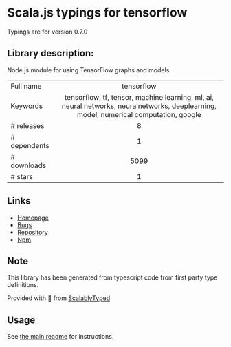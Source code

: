 
# Scala.js typings for tensorflow

Typings are for version 0.7.0

## Library description:
Node.js module for using TensorFlow graphs and models

|                    |                 |
| ------------------ | :-------------: |
| Full name          | tensorflow |
| Keywords           | tensorflow, tf, tensor, machine learning, ml, ai, neural networks, neuralnetworks, deeplearning, model, numerical computation, google |
| # releases         | 8 |
| # dependents       | 1 |
| # downloads        | 5099 |
| # stars            | 1 |

## Links
- [Homepage](https://github.com/nikhilk/node-tensorflow#readme)
- [Bugs](https://github.com/nikhilk/node-tensorflow/issues)
- [Repository](https://github.com/nikhilk/node-tensorflow)
- [Npm](https://www.npmjs.com/package/tensorflow)
    


## Note
This library has been generated from typescript code from first party type definitions.

Provided with :purple_heart: from [ScalablyTyped](https://github.com/oyvindberg/ScalablyTyped)

## Usage
See [the main readme](../../readme.md) for instructions.


